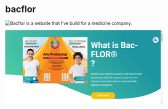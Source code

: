 # bacflor
![Bacflor](https://www.bac-flor.com.tr/) is a website that I've build for a medicine company.


![images/ss-git.PNG](https://raw.githubusercontent.com/can1sl/bac-flor.com.tr/main/images/git-ss.PNG)
